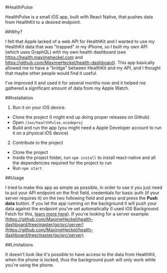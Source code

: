 #HealthPulse

HealthPulse is a small iOS app, built with React Native, that pushes data from HealthKit to a desired endpoint.


##Why?

I felt that Apple lacked of a web API for HealthKit and I wanted to use my HealthKit data that was "trapped" in my iPhone, so I built my own API
(which uses GraphQL) with my own health dashboard (see https://health.maximeheckel.com and https://github.com/MaximeHeckel/health-dashboard).
This app basically allowed me to have a "bridge" between HealthKit and my API, and I thought that maybe other people would find it useful.

I've improved it and used it for several months now and it helped me gathered a significant amount of data from my Apple Watch.

##Installation

1. Run it on your iOS device.

- Clone the project (I might end up doing proper releases on Github)
- Open `/ios/healthPulse.xcodeproj`
- Build and run the app (you might need a Apple Developer account to run it on a physical iOS device)

2. Contribute to the project

- Clone the project
- Inside the project folder, run `npm install` to install react-native and all the dependencies required for the project to run
- Run `npm start`

##Usage

I tried to make this app as simple as possible, in order to use it you just need to put your API endpoint on the first field, credentials for basic auth (if your server requires it) on the two following field and press and press the **Push data** button.
If you let the app running on the background it will push your data against the endpoint you've set automatically (I used iOS Background Fetch for this, [learn more here](https://developer.apple.com/library/content/documentation/iPhone/Conceptual/iPhoneOSProgrammingGuide/BackgroundExecution/BackgroundExecution.html)).
If you're looking for a server example: [https://github.com/MaximeHeckel/health-dashboard/tree/master/go/src/server](https://github.com/MaximeHeckel/health-dashboard/tree/master/go/src/server).

##Limitations

It doesn't look like it's possible to have access to the data from HealthKit, when the phone is locked, thus the background push will only work while you're using the phone.